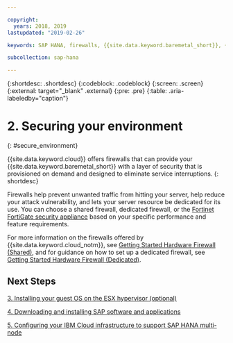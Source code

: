 ```yaml
---

copyright:
  years: 2018, 2019
lastupdated: "2019-02-26"

keywords: SAP HANA, firewalls, {{site.data.keyword.baremetal_short}}, {{site.data.keyword.cloud_notm}}, Fortinet FortiGate

subcollection: sap-hana

---
```


{:shortdesc: .shortdesc}
{:codeblock: .codeblock}
{:screen: .screen}
{:external: target="_blank" .external}
{:pre: .pre}
{:table: .aria-labeledby="caption"}

# 2. Securing your environment
{: #secure_environment}

{{site.data.keyword.cloud}} offers firewalls that can provide your {{site.data.keyword.baremetal_short}} with a layer of security that is provisioned on demand and designed to eliminate service interruptions.
{: shortdesc}

Firewalls help prevent unwanted traffic from hitting your server, help reduce your attack vulnerability, and lets your server resource be dedicated for its use. You can choose a shared firewall, dedicated firewall, or the [Fortinet FortiGate security appliance](/docs/infrastructure/fortigate-10g?topic=fortigate-10g-getting-started-with-fortigate-security-appliance-10gbps#getting-started-with-fortigate-security-appliance-10gbps) based on your specific performance and feature requirements.

For more information on the firewalls offered by {{site.data.keyword.cloud_notm}}, see [Getting Started Hardware Firewall (Shared)](/docs/infrastructure/hardware-firewall-shared?topic=hardware-firewall-shared-getting-started-with-hardware-firewall-shared#getting-started), and for guidance on how to set up a dedicated firewall, see [Getting Started Hardware Firewall (Dedicated)](/docs/infrastructure/hardware-firewall-dedicated?topic=hardware-firewall-dedicated-getting-started-with-hardware-firewall-dedicated#getting-started).

## Next Steps

  [3. Installing your guest OS on the ESX hypervisor (optional)](/docs/infrastructure/sap-hana?topic=sap-hana-install_guest_os#install_guest_os)

  [4. Downloading and installing SAP software and applications](/docs/infrastructure/sap-hana?topic=sap-hana-install_sap#install_sap)

  [5. Configuring your IBM Cloud infrastructure to support SAP HANA multi-node](/docs/infrastructure/sap-hana?topic=sap-hana-multi-node-storage#multi-node-storage)
